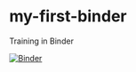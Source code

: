 # my-first-binder
Training in Binder

[![Binder](https://mybinder.org/badge_logo.svg)](https://mybinder.org/v2/gh/michaelniemann/my-first-binder/HEAD)

